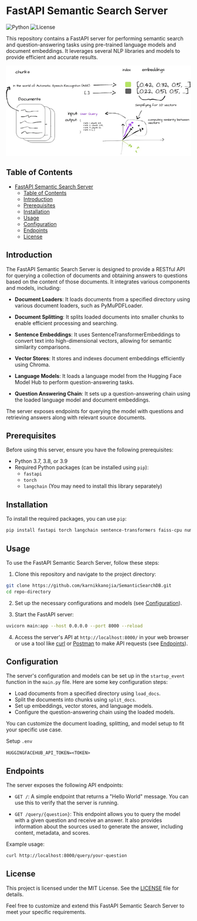 

# FastAPI Semantic Search Server
![Python](https://img.shields.io/badge/Python-3.7%20%7C%203.8%20%7C%203.9-blue)
![License](https://img.shields.io/github/license/karnikkanojia/SemanticSearchDB)

This repository contains a FastAPI server for performing semantic search and question-answering tasks using pre-trained language models and document embeddings. It leverages several NLP libraries and models to provide efficient and accurate results.

![](assets/main.webp)
## Table of Contents

- [FastAPI Semantic Search Server](#fastapi-semantic-search-server)
  - [Table of Contents](#table-of-contents)
  - [Introduction](#introduction)
  - [Prerequisites](#prerequisites)
  - [Installation](#installation)
  - [Usage](#usage)
  - [Configuration](#configuration)
  - [Endpoints](#endpoints)
  - [License](#license)

## Introduction

The FastAPI Semantic Search Server is designed to provide a RESTful API for querying a collection of documents and obtaining answers to questions based on the content of those documents. It integrates various components and models, including:

- **Document Loaders**: It loads documents from a specified directory using various document loaders, such as PyMuPDFLoader.

- **Document Splitting**: It splits loaded documents into smaller chunks to enable efficient processing and searching.

- **Sentence Embeddings**: It uses SentenceTransformerEmbeddings to convert text into high-dimensional vectors, allowing for semantic similarity comparisons.

- **Vector Stores**: It stores and indexes document embeddings efficiently using Chroma.

- **Language Models**: It loads a language model from the Hugging Face Model Hub to perform question-answering tasks.

- **Question Answering Chain**: It sets up a question-answering chain using the loaded language model and document embeddings.

The server exposes endpoints for querying the model with questions and retrieving answers along with relevant source documents.

## Prerequisites

Before using this server, ensure you have the following prerequisites:

- Python 3.7, 3.8, or 3.9
- Required Python packages (can be installed using `pip`):
  - `fastapi`
  - `torch`
  - `langchain` (You may need to install this library separately)

## Installation

To install the required packages, you can use `pip`:

```bash
pip install fastapi torch langchain sentence-transformers faiss-cpu numpy psutil matplotlib
```

## Usage

To use the FastAPI Semantic Search Server, follow these steps:

1. Clone this repository and navigate to the project directory:

```bash
git clone https://github.com/karnikkanojia/SemanticSearchDB.git
cd repo-directory
```

2. Set up the necessary configurations and models (see [Configuration](#configuration)).

3. Start the FastAPI server:

```bash
uvicorn main:app --host 0.0.0.0 --port 8000 --reload
```

4. Access the server's API at `http://localhost:8000/` in your web browser or use a tool like [curl](https://curl.se/) or [Postman](https://www.postman.com/) to make API requests (see [Endpoints](#endpoints)).

## Configuration

The server's configuration and models can be set up in the `startup_event` function in the `main.py` file. Here are some key configuration steps:

- Load documents from a specified directory using `load_docs`.
- Split the documents into chunks using `split_docs`.
- Set up embeddings, vector stores, and language models.
- Configure the question-answering chain using the loaded models.

You can customize the document loading, splitting, and model setup to fit your specific use case.

Setup ```.env```

```HUGGINGFACEHUB_API_TOKEN=<TOKEN>```

## Endpoints

The server exposes the following API endpoints:

- `GET /`: A simple endpoint that returns a "Hello World" message. You can use this to verify that the server is running.

- `GET /query/{question}`: This endpoint allows you to query the model with a given question and receive an answer. It also provides information about the sources used to generate the answer, including content, metadata, and scores.

Example usage:

```bash
curl http://localhost:8000/query/your-question
```

## License

This project is licensed under the MIT License. See the [LICENSE](LICENSE) file for details.

Feel free to customize and extend this FastAPI Semantic Search Server to meet your specific requirements.